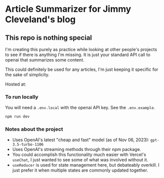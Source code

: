# Article Summarizer for Jimmy Cleveland's blog

## This repo is nothing special
I'm creating this purely as practice while looking at other people's projects to
see if there is anything I'm missing. It is just your standard API call to openai
that summarizes some content.

This could definitely be used for any articles, I'm just keeping it specific for 
the sake of simplicity. 

Hosted at: [](https://gpt-article-summarizer.vercel.app/)

### To run locally
You will need a `.env.local` with the openai API key. See the `.env.example`.

```bash
npm run dev
```

### Notes about the project
- Uses OpenAI's latest "cheap and fast" model (as of Nov 06, 2023): `gpt-3.5-turbo-1106`
- Uses OpenAI's streaming methods through their npm package.
- You could accomplish this functionality much easier with Vercel's `useChat`, I just wanted to see some of what was involved without it.
- `useReducer` is used for state management here, but debateably overkill. I just prefer it when multiple states are commonly updated together. 

